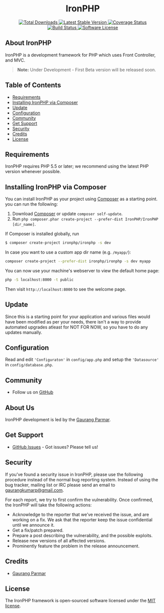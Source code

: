 <h1 align="center">IronPHP</h1>
<p align="center">
    <a href="https://packagist.org/packages/ironphp/ironphp" target="_blank">
        <img alt="Total Downloads" src="https://poser.pugx.org/ironphp/ironphp/d/total.svg">
    </a>
    <a href="https://packagist.org/packages/ironphp/ironphp" target="_blank">
        <img alt="Latest Stable Version" src="https://poser.pugx.org/ironphp/ironphp/v/stable.svg">
    </a>
    <a href='https://coveralls.io/github/ironphp/ironphp?branch=master'>
        <img alt='Coverage Status' src='https://coveralls.io/repos/github/ironphp/ironphp/badge.svg?branch=master'>
    </a>
    <a href="https://travis-ci.org/ironphp/ironphp" target="_blank">
        <img alt="Build Status" src="https://api.travis-ci.org/ironphp/ironphp.svg">
    </a>
    <a href="https://opensource.org/licenses/MIT" target="_blank">
        <img alt="Software License" src="https://poser.pugx.org/ironphp/ironphp/license.svg">
    </a>
</p>

## About IronPHP

IronPHP is a development framework for PHP which
uses Front Controller, and MVC.

> **Note:** Under Development - First Beta version will be released soon.

## Table of Contents

- [Requirements](#requirements)
- [Installing IronPHP via Composer](#installing-ironphp-via-composer)
- [Update](#update)
- [Configuration](#configuration)
- [Community](#community)
- [Get Support](#get-support)
- [Security](#security)
- [Credits](#credits)
- [License](#license)

## Requirements

IronPHP requires PHP 5.5 or later; we recommend using the latest PHP version whenever possible.

## Installing IronPHP via Composer

You can install IronPHP as your project using
[Composer](https://getcomposer.org)  as
a starting point. you can run the following:

1. Download [Composer](https://getcomposer.org/doc/00-intro.md) or update `composer self-update`.
2. Run `php composer.phar create-project --prefer-dist IronPHP/IronPHP [dir_name]`.


If Composer is installed globally, run

``` bash
$ composer create-project ironphp/ironphp -s dev
```

In case you want to use a custom app dir name (e.g. `/myapp/`):

```bash
composer create-project --prefer-dist ironphp/ironphp -s dev myapp
```

You can now use your machine's webserver to view the default home page:

```bash
php -S localhost:8000 -t public
```

Then visit `http://localhost:8000` to see the welcome page.

## Update

Since this is a starting point for your application and various files
would have been modified as per your needs, there isn't a way to provide
automated upgrades atleast for NOT FOR NOW, so you have to do any updates manually.

## Configuration

Read and edit `'Configuraton'` in `config/app.php` and setup the `'Datasource'` in `config/database.php`.

## Community

* Follow us on [GitHub][1]

## About Us

IronPHP development is led by the [Gaurang Parmar](https://twitter.com/gaurangkumarp).

## Get Support

* [GitHub Issues](https://github.com/ironphp/ironphp/issues) - Got issues? Please tell us!

## Security

If you’ve found a security issue in IronPHP, please use the following procedure instead of the normal bug reporting system. Instead of using the bug tracker, mailing list or IRC please send an email to gaurangkumarp@gmail.com.

For each report, we try to first confirm the vulnerability. Once confirmed, the IronPHP will take the following actions:

- Acknowledge to the reporter that we’ve received the issue, and are working on a fix. We ask that the reporter keep the issue confidential until we announce it.
- Get a fix/patch prepared.
- Prepare a post describing the vulnerability, and the possible exploits.
- Release new versions of all affected versions.
- Prominently feature the problem in the release announcement.

## Credits

- [Gaurang Parmar](https://github.com/gaurangkumar)

## License

The IronPHP framework is open-sourced software licensed under the [MIT license](https://opensource.org/licenses/MIT).

[1]: https://github.com/ironphp